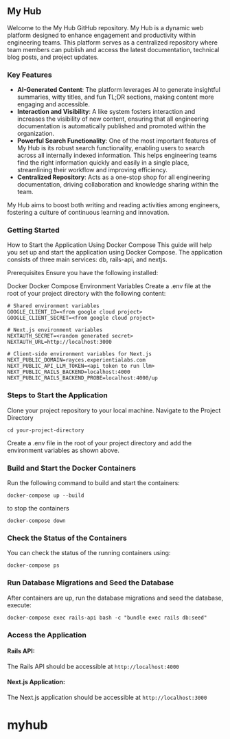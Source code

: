 ## My Hub

Welcome to the My Hub GitHub repository. My Hub is a dynamic web platform designed to enhance engagement and productivity within engineering teams. This platform serves as a centralized repository where team members can publish and access the latest documentation, technical blog posts, and project updates.

### Key Features

- **AI-Generated Content**: The platform leverages AI to generate insightful summaries, witty titles, and fun TL;DR sections, making content more engaging and accessible.
- **Interaction and Visibility**: A like system fosters interaction and increases the visibility of new content, ensuring that all engineering documentation is automatically published and promoted within the organization.
- **Powerful Search Functionality**: One of the most important features of My Hub is its robust search functionality, enabling users to search across all internally indexed information. This helps engineering teams find the right information quickly and easily in a single place, streamlining their workflow and improving efficiency.
- **Centralized Repository**: Acts as a one-stop shop for all engineering documentation, driving collaboration and knowledge sharing within the team.

My Hub aims to boost both writing and reading activities among engineers, fostering a culture of continuous learning and innovation.

### Getting Started

How to Start the Application Using Docker Compose
This guide will help you set up and start the application using Docker Compose. The application consists of three main services: db, rails-api, and nextjs.

Prerequisites
Ensure you have the following installed:

Docker
Docker Compose
Environment Variables
Create a .env file at the root of your project directory with the following content:

```
# Shared environment variables
GOOGLE_CLIENT_ID=<from google cloud project>
GOOGLE_CLIENT_SECRET=<from google cloud project>

# Next.js environment variables
NEXTAUTH_SECRET=<random generated secret>
NEXTAUTH_URL=http://localhost:3000

# Client-side environment variables for Next.js
NEXT_PUBLIC_DOMAIN=rayces.experientialabs.com
NEXT_PUBLIC_API_LLM_TOKEN=<api token to run llm>
NEXT_PUBLIC_RAILS_BACKEND=localhost:4000
NEXT_PUBLIC_RAILS_BACKEND_PROBE=localhost:4000/up

```

### Steps to Start the Application

Clone your project repository to your local machine. Navigate to the Project Directory

```
cd your-project-directory
```

Create a .env file in the root of your project directory and add the environment variables as shown above.

### Build and Start the Docker Containers

Run the following command to build and start the containers:

```
docker-compose up --build
```

to stop the containers

```
docker-compose down
```

### Check the Status of the Containers

You can check the status of the running containers using:

```
docker-compose ps
```

### Run Database Migrations and Seed the Database

After containers are up, run the database migrations and seed the database, execute:

```
docker-compose exec rails-api bash -c "bundle exec rails db:seed"
```

### Access the Application

#### Rails API: 
The Rails API should be accessible at `http://localhost:4000`

#### Next.js Application: 

The Next.js application should be accessible at `http://localhost:3000`
# myhub

